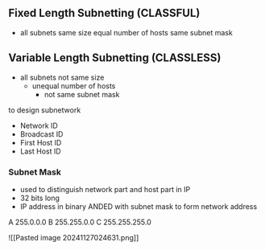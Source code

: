 

## Fixed Length Subnetting (CLASSFUL)
- all subnets same size
	  equal number of hosts
		  same subnet mask

## Variable Length Subnetting (CLASSLESS)
- all subnets not same size
	- unequal number of hosts
		- not same subnet mask

to design subnetwork
- Network ID
- Broadcast ID
- First Host ID
- Last Host ID

### Subnet Mask
- used to distinguish network part and host part in IP
- 32 bits long
- IP address in binary ANDED with subnet mask to form network address

A 255.0.0.0
B 255.255.0.0
C 255.255.255.0

![[Pasted image 20241127024631.png]]


